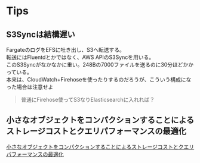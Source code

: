 # Tips

## S3Syncは結構遅い

FargateのログをEFSに吐き出し、S3へ転送する。  
転送にはFluentdとかではなく、AWS APIのS3Syncを用いる。  
このS3Syncがなかなかに重い。248Bの7000ファイルを送るのに30分ほどかかっている。  
本来は、CloudWatch+Firehoseを使ったりするのだろうが、こういう構成になった場合は注意せよ

> 普通にFirehose使ってS3なりElasticsearchに入れれば？

## 小さなオブジェクトをコンパクションすることによるストレージコストとクエリパフォーマンスの最適化

[小さなオブジェクトをコンパクションすることによるストレージコストとクエリパフォーマンスの最適化](https://aws.amazon.com/jp/blogs/news/optimizing-storage-costs-and-query-performance-by-compacting-small-objects/)
